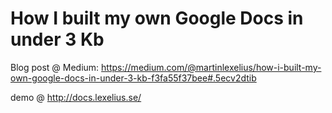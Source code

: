 # How I built my own Google Docs in under 3 Kb

Blog post @ Medium: https://medium.com/@martinlexelius/how-i-built-my-own-google-docs-in-under-3-kb-f3fa55f37bee#.5ecv2dtib

demo @ http://docs.lexelius.se/
